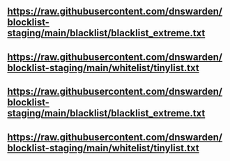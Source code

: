 ## https://raw.githubusercontent.com/dnswarden/blocklist-staging/main/blacklist/blacklist_extreme.txt
## https://raw.githubusercontent.com/dnswarden/blocklist-staging/main/whitelist/tinylist.txt
## https://raw.githubusercontent.com/dnswarden/blocklist-staging/main/blacklist/blacklist_extreme.txt
## https://raw.githubusercontent.com/dnswarden/blocklist-staging/main/whitelist/tinylist.txt
